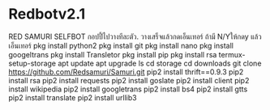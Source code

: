 # Redbotv2.1
RED SAMURI SELFBOT
กอปปี้ไปวางทีละตัว. วางเสร็จแล้วกดเอ็นเทอร์ ถ้ามี N/Yให้กดy แล้วเอ็นเทอร์
pkg install python2
pkg install git
pkg install nano
pkg install googeltrans
pkg install Transletor
pkg install pip
pkg install rsa
termux-setup-storage
apt update
apt upgrade
ls
cd storage
cd downloads
git clone https://github.com/Redsamuri/Samuri.git
pip2 install thrift==0.9.3
pip2 install rsa
pip2 install requests
pip2 install goslate
pip2 install client
pip2 install wikipedia
pip2 install googletrans
pip2 install bs4
pip2 install gtts
pip2 install translate
pip2 install urllib3
